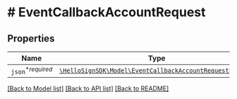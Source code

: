 # # EventCallbackAccountRequest



## Properties

Name | Type | Description | Notes
------------ | ------------- | ------------- | -------------
| `json`<sup>*_required_</sup> | [```\HelloSignSDK\Model\EventCallbackAccountRequestPayload```](EventCallbackAccountRequestPayload.md) |    |  |

[[Back to Model list]](../../README.md#models) [[Back to API list]](../../README.md#endpoints) [[Back to README]](../../README.md)
